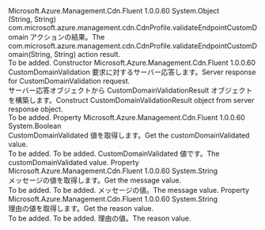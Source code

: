 <Type Name="CustomDomainValidationResult" FullName="Microsoft.Azure.Management.Cdn.Fluent.CustomDomainValidationResult">
  <TypeSignature Language="C#" Value="public class CustomDomainValidationResult" />
  <TypeSignature Language="ILAsm" Value=".class public auto ansi beforefieldinit CustomDomainValidationResult extends System.Object" />
  <TypeSignature Language="DocId" Value="T:Microsoft.Azure.Management.Cdn.Fluent.CustomDomainValidationResult" />
  <TypeSignature Language="VB.NET" Value="Public Class CustomDomainValidationResult" />
  <TypeSignature Language="F#" Value="type CustomDomainValidationResult = class" />
  <AssemblyInfo>
    <AssemblyName>Microsoft.Azure.Management.Cdn.Fluent</AssemblyName>
    <AssemblyVersion>1.0.0.60</AssemblyVersion>
  </AssemblyInfo>
  <Base>
    <BaseTypeName>System.Object</BaseTypeName>
  </Base>
  <Interfaces />
  <Docs>
    <summary>
             <span data-ttu-id="ae6a5-101">(String, String) com.microsoft.azure.management.cdn.CdnProfile.validateEndpointCustomDomain アクションの結果。</span><span class="sxs-lookup"><span data-stu-id="ae6a5-101">The com.microsoft.azure.management.cdn.CdnProfile.validateEndpointCustomDomain(String, String) action result.</span></span>
             </summary>
    <remarks>To be added.</remarks>
  </Docs>
  <Members>
    <Member MemberName=".ctor">
      <MemberSignature Language="C#" Value="public CustomDomainValidationResult (Microsoft.Azure.Management.Cdn.Fluent.Models.ValidateCustomDomainOutputInner inner);" />
      <MemberSignature Language="ILAsm" Value=".method public hidebysig specialname rtspecialname instance void .ctor(class Microsoft.Azure.Management.Cdn.Fluent.Models.ValidateCustomDomainOutputInner inner) cil managed" />
      <MemberSignature Language="DocId" Value="M:Microsoft.Azure.Management.Cdn.Fluent.CustomDomainValidationResult.#ctor(Microsoft.Azure.Management.Cdn.Fluent.Models.ValidateCustomDomainOutputInner)" />
      <MemberSignature Language="VB.NET" Value="Public Sub New (inner As ValidateCustomDomainOutputInner)" />
      <MemberSignature Language="F#" Value="new Microsoft.Azure.Management.Cdn.Fluent.CustomDomainValidationResult : Microsoft.Azure.Management.Cdn.Fluent.Models.ValidateCustomDomainOutputInner -&gt; Microsoft.Azure.Management.Cdn.Fluent.CustomDomainValidationResult" Usage="new Microsoft.Azure.Management.Cdn.Fluent.CustomDomainValidationResult inner" />
      <MemberType>Constructor</MemberType>
      <AssemblyInfo>
        <AssemblyName>Microsoft.Azure.Management.Cdn.Fluent</AssemblyName>
        <AssemblyVersion>1.0.0.60</AssemblyVersion>
      </AssemblyInfo>
      <Parameters>
        <Parameter Name="inner" Type="Microsoft.Azure.Management.Cdn.Fluent.Models.ValidateCustomDomainOutputInner" />
      </Parameters>
      <Docs>
        <param name="inner"><span data-ttu-id="ae6a5-102">CustomDomainValidation 要求に対するサーバー応答します。</span><span class="sxs-lookup"><span data-stu-id="ae6a5-102">Server response for CustomDomainValidation request.</span></span></param>
        <summary>
             <span data-ttu-id="ae6a5-103">サーバー応答オブジェクトから CustomDomainValidationResult オブジェクトを構築します。</span><span class="sxs-lookup"><span data-stu-id="ae6a5-103">Construct CustomDomainValidationResult object from server response object.</span></span>
             </summary>
        <remarks>To be added.</remarks>
      </Docs>
    </Member>
    <Member MemberName="CustomDomainValidated">
      <MemberSignature Language="C#" Value="public bool CustomDomainValidated { get; }" />
      <MemberSignature Language="ILAsm" Value=".property instance bool CustomDomainValidated" />
      <MemberSignature Language="DocId" Value="P:Microsoft.Azure.Management.Cdn.Fluent.CustomDomainValidationResult.CustomDomainValidated" />
      <MemberSignature Language="VB.NET" Value="Public ReadOnly Property CustomDomainValidated As Boolean" />
      <MemberSignature Language="F#" Value="member this.CustomDomainValidated : bool" Usage="Microsoft.Azure.Management.Cdn.Fluent.CustomDomainValidationResult.CustomDomainValidated" />
      <MemberType>Property</MemberType>
      <AssemblyInfo>
        <AssemblyName>Microsoft.Azure.Management.Cdn.Fluent</AssemblyName>
        <AssemblyVersion>1.0.0.60</AssemblyVersion>
      </AssemblyInfo>
      <ReturnValue>
        <ReturnType>System.Boolean</ReturnType>
      </ReturnValue>
      <Docs>
        <summary>
            <span data-ttu-id="ae6a5-104">CustomDomainValidated 値を取得します。</span><span class="sxs-lookup"><span data-stu-id="ae6a5-104">Get the customDomainValidated value.</span></span>
            </summary>
        <value>To be added.</value>
        <remarks>To be added.</remarks>
        <return><span data-ttu-id="ae6a5-105">CustomDomainValidated 値です。</span><span class="sxs-lookup"><span data-stu-id="ae6a5-105">The customDomainValidated value.</span></span></return>
      </Docs>
    </Member>
    <Member MemberName="Message">
      <MemberSignature Language="C#" Value="public string Message { get; }" />
      <MemberSignature Language="ILAsm" Value=".property instance string Message" />
      <MemberSignature Language="DocId" Value="P:Microsoft.Azure.Management.Cdn.Fluent.CustomDomainValidationResult.Message" />
      <MemberSignature Language="VB.NET" Value="Public ReadOnly Property Message As String" />
      <MemberSignature Language="F#" Value="member this.Message : string" Usage="Microsoft.Azure.Management.Cdn.Fluent.CustomDomainValidationResult.Message" />
      <MemberType>Property</MemberType>
      <AssemblyInfo>
        <AssemblyName>Microsoft.Azure.Management.Cdn.Fluent</AssemblyName>
        <AssemblyVersion>1.0.0.60</AssemblyVersion>
      </AssemblyInfo>
      <ReturnValue>
        <ReturnType>System.String</ReturnType>
      </ReturnValue>
      <Docs>
        <summary>
            <span data-ttu-id="ae6a5-106">メッセージの値を取得します。</span><span class="sxs-lookup"><span data-stu-id="ae6a5-106">Get the message value.</span></span>
            </summary>
        <value>To be added.</value>
        <remarks>To be added.</remarks>
        <return><span data-ttu-id="ae6a5-107">メッセージの値。</span><span class="sxs-lookup"><span data-stu-id="ae6a5-107">The message value.</span></span></return>
      </Docs>
    </Member>
    <Member MemberName="Reason">
      <MemberSignature Language="C#" Value="public string Reason { get; }" />
      <MemberSignature Language="ILAsm" Value=".property instance string Reason" />
      <MemberSignature Language="DocId" Value="P:Microsoft.Azure.Management.Cdn.Fluent.CustomDomainValidationResult.Reason" />
      <MemberSignature Language="VB.NET" Value="Public ReadOnly Property Reason As String" />
      <MemberSignature Language="F#" Value="member this.Reason : string" Usage="Microsoft.Azure.Management.Cdn.Fluent.CustomDomainValidationResult.Reason" />
      <MemberType>Property</MemberType>
      <AssemblyInfo>
        <AssemblyName>Microsoft.Azure.Management.Cdn.Fluent</AssemblyName>
        <AssemblyVersion>1.0.0.60</AssemblyVersion>
      </AssemblyInfo>
      <ReturnValue>
        <ReturnType>System.String</ReturnType>
      </ReturnValue>
      <Docs>
        <summary>
            <span data-ttu-id="ae6a5-108">理由の値を取得します。</span><span class="sxs-lookup"><span data-stu-id="ae6a5-108">Get the reason value.</span></span>
            </summary>
        <value>To be added.</value>
        <remarks>To be added.</remarks>
        <return><span data-ttu-id="ae6a5-109">理由の値。</span><span class="sxs-lookup"><span data-stu-id="ae6a5-109">The reason value.</span></span></return>
      </Docs>
    </Member>
  </Members>
</Type>